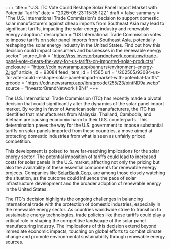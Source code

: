 +++
title = "U.S. ITC Vote Could Reshape Solar Panel Import Market with Potential Tariffs"
date = "2025-05-23T15:35:12Z"
draft = false
summary = "The U.S. International Trade Commission's decision to support domestic solar manufacturers against cheap imports from Southeast Asia may lead to significant tariffs, impacting the solar energy industry and renewable energy adoption."
description = "US International Trade Commission votes to impose tariffs on solar panel imports from Southeast Asia, potentially reshaping the solar energy industry in the United States. Find out how this decision could impact consumers and businesses in the renewable energy sector."
source_link = "https://rss.investorbrandnetwork.com/tmw/trade-panel-vote-clears-the-way-for-us-tariffs-on-imported-solar-products/"
enclosure = "https://cdn.newsramp.app/banners/environment-energy-2.jpg"
article_id = 93084
feed_item_id = 14565
url = "/202505/93084-us-itc-vote-could-reshape-solar-panel-import-market-with-potential-tariffs"
qrcode = "https://cdn.newsramp.app/ibn/qrcode/255/23/pintND9a.webp"
source = "InvestorBrandNetwork (IBN)"
+++

<p>The U.S. International Trade Commission (ITC) has recently made a pivotal decision that could significantly alter the dynamics of the solar panel import market. By voting in favor of American solar manufacturers, the ITC has identified that manufacturers from Malaysia, Thailand, Cambodia, and Vietnam are causing economic harm to their U.S. counterparts. This determination paves the way for the U.S. government to impose substantial tariffs on solar panels imported from these countries, a move aimed at protecting domestic industries from what is seen as unfairly priced competition.</p><p>This development is poised to have far-reaching implications for the solar energy sector. The potential imposition of tariffs could lead to increased costs for solar panels in the U.S. market, affecting not only the pricing but also the availability of these essential components for renewable energy projects. Companies like <a href='https://techmediawire.com/tech-companies/solarbank-corp/' rel='nofollow' target='_blank'>SolarBank Corp.</a> are among those closely watching the situation, as the outcome could influence the pace of solar infrastructure development and the broader adoption of renewable energy in the United States.</p><p>The ITC's decision highlights the ongoing challenges in balancing international trade with the protection of domestic industries, especially in the renewable energy sector. As countries worldwide strive to transition to sustainable energy technologies, trade policies like these tariffs could play a critical role in shaping the competitive landscape of the solar panel manufacturing industry. The implications of this decision extend beyond immediate economic impacts, touching on global efforts to combat climate change and promote environmental sustainability through renewable energy sources.</p>